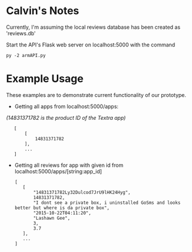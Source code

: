# Calvin's Notes

Currently, I'm assuming the local reviews database has been created as 'reviews.db'

Start the API's Flask web server on localhost:5000 with the command

    py -2 armAPI.py

# Example Usage

These examples are to demonstrate current functionality of our prototype.

*  Getting all apps from localhost:5000/apps:

*(14831371782 is the product ID of the Textra app)*

       [
           [
               14831371782
           ],
           ...
       ]


* Getting all reviews for app with given id from localhost:5000/apps/[string:app_id]

      [
         [
             "14831371782Ly32Dulcod7JrU9lHK24Hyg",
             14831371782,
             "I dont see a private box, i uninstalled GoSms and looks better but where is da private box",
             "2015-10-22T04:11:20",
             "Lashawn Gee",
             3,
             3.7
         ],
         ...
      ]
